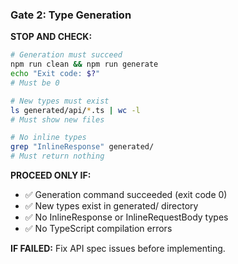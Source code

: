 ### Gate 2: Type Generation

**STOP AND CHECK:**
```bash
# Generation must succeed
npm run clean && npm run generate
echo "Exit code: $?"
# Must be 0

# New types must exist
ls generated/api/*.ts | wc -l
# Must show new files

# No inline types
grep "InlineResponse" generated/
# Must return nothing
```

**PROCEED ONLY IF:**
- ✅ Generation command succeeded (exit code 0)
- ✅ New types exist in generated/ directory
- ✅ No InlineResponse or InlineRequestBody types
- ✅ No TypeScript compilation errors

**IF FAILED:** Fix API spec issues before implementing.

